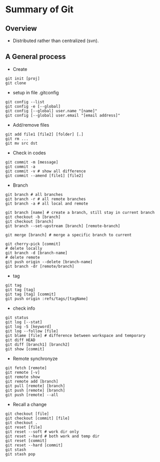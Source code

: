 # Summary of Git

## Overview
- Distributed rather than centralized (svn).

## A General process
- Create
```
git init [proj]
git clone
```
- setup in file .gitconfig
```
git config --list
git config -e [--global]
git config [--global] user.name "[name]"
git config [--global] user.email "[email address]"
```
- Add/remove files
```
git add file1 [file2] [folder] [.]
git rm ...
git mv src dst
```
- Check in codes
```
git commit -m [message]
git commit -a
git commit -v # show all difference
git commit --amend [file1] [file2]
```
- Branch
```
git branch # all branches
git branch -r # all remote branches
git branch -a # all local and remote

git branch [name] # create a branch, still stay in current branch
git checkout -b [branch]
git checkout [branch]
git branch --set-upstream [branch] [remote-branch]

git merge [branch] # merge a specific branch to current

git cherry-pick [commit]
# delete locally
git branch -d [branch-name]
# delete remote
git push origin --delete [branch-name]
git branch -dr [remote/branch]
```
- tag
```
git tag
git tag [tag]
git tag [tag] [commit]
git push origin :refs/tags/[tagName]
```
- check info
```
git status
git log [--stat]
git log -S [keyword]
git log --follow [file]
git blame [file] # difference between workspace and temporary
git diff HEAD
git diff [branch1] [branch2]
git show [commit]
```
- Remote synchronyze
```
git fetch [remote]
git remote [-v]
git remote show
git remote add [branch]
git pull [remote] [branch]
git push [remote] [branch]
git push [remote] --all
```
- Recall a change
```
git checkout [file]
git checkout [commit] [file]
git checkout .
git reset [file]
git reset --soft # work dir only
git reset --hard # both work and temp dir
git reset [commit]
git reset --hard [commit]
git stash
git stash pop
```